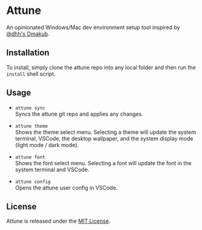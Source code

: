 # Attune
An opinionated Windows/Mac dev environment setup tool inspired by [@dhh's Omakub](https://github.com/basecamp/omakub).

## Installation
To install, simply clone the attune repo into any local folder and then run the `install` shell script.

## Usage
* `attune sync`<br/>
Syncs the attune git repo and applies any changes.

* `attune theme`<br/>
Shows the theme select menu. Selecting a theme will update the system terminal, VSCode, the desktop wallpaper, and the system display mode (light mode / dark mode).

* `attune font`<br/>
Shows the font select menu. Selecting a font will update the font in the system terminal and VSCode.

* `attune config`<br/>
Opens the attune user config in VSCode.

## License
Attune is released under the [MIT License](https://opensource.org/licenses/MIT).